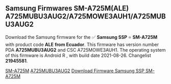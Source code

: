 <h2>Samsung Firmwares SM-A725M(ALE) A725MUBU3AUG2/A725MOWE3AUH1/A725MUBU3AUG2</h2>
Download the Samsung firmware for the ✅ <strong>Samsung SSP </strong> ⭐ <strong>SM-A725M</strong> with product code <strong>ALE</strong> <strong> from Ecuador</strong>. This firmware has version number PDA <strong>A725MUBU3AUG2</strong> and CSC A725MOWE3AUH1. The operating system of this firmware is Android R , with build date 2021-08-26. Changelist <strong>21945581</strong>.


[SM-A725M](https://samfirm.shop/samsung/model/SM-A725M)
[A725MUBU3AUG2](https://samfirm.shop/samsung/pda/A725MUBU3AUG2)
[Download Firmware Samsung SSP SM-A725M](https://samfirm.shop/samsung/firmware/452315)
